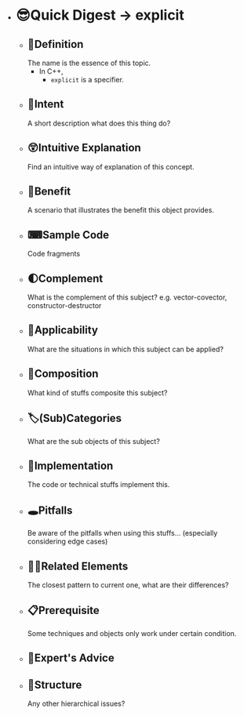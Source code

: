 - # 😎Quick Digest -> explicit
	- ## 📝Definition
	  The name is the essence of this topic.
		- In C++,
			- `explicit` is a specifier.
	- ## 🎯Intent
	   A short description what does this thing do?
	- ## 😲Intuitive Explanation
	  Find an intuitive way of explanation of this concept.
	- ## 🚀Benefit
	   A scenario that illustrates the benefit this object provides.
	- ## ⌨Sample Code
	   Code fragments
	- ## 🌓Complement
	  What is the complement of this subject? e.g. vector-covector, constructor-destructor
	- ## 🤳Applicability
	   What are the situations in which this subject can be applied?
	- ## 🧪Composition
	  What kind of stuffs composite this subject?
	- ## 🏷(Sub)Categories
	  What are the sub objects of this subject?
	- ## 🔎Implementation
	   The code or technical stuffs implement this.
	- ## 🕳Pitfalls
	  Be aware of the pitfalls when using this stuffs... (especially considering edge cases)
	- ## 🙋‍♂️Related Elements
	   The closest pattern to current one, what are their differences?
	- ## 📋Prerequisite
	  Some techniques and objects only work under certain condition.
	- ## 🥼Expert's Advice
	- ## 🧱Structure
	  Any other hierarchical issues?